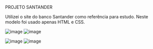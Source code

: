 PROJETO SANTANDER

Utilizei o site do banco Santander como referência para estudo. 
Neste modelo foi usado apenas HTML e CSS.


![image](https://github.com/obrunomarciano/projeto-santander/assets/122938679/7c258bde-f759-447e-8069-4b437b12b68f)
![image](https://github.com/obrunomarciano/projeto-santander/assets/122938679/02476fc0-4258-4e56-981d-2d5322faa754)

![image](https://github.com/obrunomarciano/projeto-santander/assets/122938679/95b9a744-bb2d-4efe-a387-6a4b73528673)
![image](https://github.com/obrunomarciano/projeto-santander/assets/122938679/28502a4d-4437-436b-8a1c-5da8d8dc8e9e)

